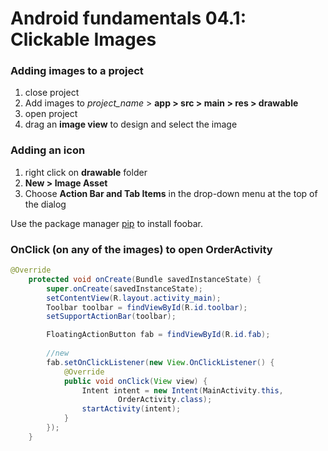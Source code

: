 # Android fundamentals 04.1: Clickable Images

### Adding images to a project

1. close project
2. Add images to *project_name* > **app > src > main > res > drawable**
3. open project
4. drag an **image view** to design and select the image

### Adding an icon

1. right click on **drawable** folder
2. **New > Image Asset**
3. Choose **Action Bar and Tab Items** in the drop-down menu at the top of the dialog

Use the package manager [pip](https://pip.pypa.io/en/stable/) to install foobar.

### OnClick (on any of the images) to open OrderActivity

```java
@Override
    protected void onCreate(Bundle savedInstanceState) {
        super.onCreate(savedInstanceState);
        setContentView(R.layout.activity_main);
        Toolbar toolbar = findViewById(R.id.toolbar);
        setSupportActionBar(toolbar);

        FloatingActionButton fab = findViewById(R.id.fab);
        
        //new
        fab.setOnClickListener(new View.OnClickListener() {
            @Override
            public void onClick(View view) {
                Intent intent = new Intent(MainActivity.this,
                        OrderActivity.class);
                startActivity(intent);
            }
        });
    }
```